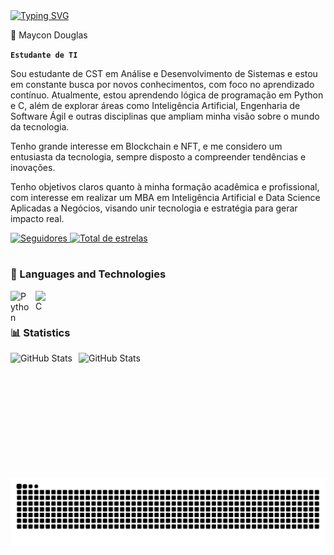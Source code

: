 <div>
  <a href="https://git.io/typing-svg">
    <img src="https://readme-typing-svg.demolab.com?font=Fira+Code&weight=500&size=22&pause=1000&color=FF00F6&width=500&lines=Welcome+to+my+profile!" alt="Typing SVG" />
  </a>
</div>

👨 Maycon Douglas

**`Estudante de TI`**

Sou estudante de CST em Análise e Desenvolvimento de Sistemas e estou em constante busca por novos conhecimentos, com foco no aprendizado contínuo. Atualmente, estou aprendendo lógica de programação em Python e C, além de explorar áreas como Inteligência Artificial, Engenharia de Software Ágil e outras disciplinas que ampliam minha visão sobre o mundo da tecnologia.

Tenho grande interesse em Blockchain e NFT, e me considero um entusiasta da tecnologia, sempre disposto a compreender tendências e inovações.

Tenho objetivos claros quanto à minha formação acadêmica e profissional, com interesse em realizar um MBA em Inteligência Artificial e Data Science Aplicadas a Negócios, visando unir tecnologia e estratégia para gerar impacto real.


<p align="left">
    <a href="https://github.com/MayconDIS?tab=followers">
        <img 
            alt="Seguidores" 
            title="Me siga no GitHub" 
            src="https://custom-icon-badges.demolab.com/github/followers/MayconDIS?color=236ad3&labelColor=1155ba&style=for-the-badge&logo=github&label=Seguidores&logoColor=white"
        />
    </a>
    <a href="https://github.com/MayconDIS?tab=repositories&sort=stargazers">
        <img 
            alt="Total de estrelas" 
            title="Total de estrelas GitHub" 
            src="https://custom-icon-badges.demolab.com/github/stars/MayconDIS?color=55960c&style=for-the-badge&labelColor=488207&logo=star&label=estrelas"
        />
    </a>
</p>

#

### 🤖 Languages and Technologies

<img 
    align="left" 
    alt="Python" 
    title="Python"
    width="30px" 
    style="padding-right: 10px;" 
    src="https://cdn.jsdelivr.net/gh/devicons/devicon@latest/icons/python/python-original.svg" 
/>
<img 
    align="left" 
    alt="C" 
    title="C"
    width="25px" 
    style="padding-right: 10px;" 
    src="https://cdn.jsdelivr.net/gh/devicons/devicon/icons/c/c-original.svg" 
/>
</br>

#

### 📊 Statistics
<p>
  <img 
    align="left" 
    alt="GitHub Stats" 
    height="200" 
    style="padding-right: 10px;" 
    src="https://github-readme-stats.vercel.app/api?username=MayconDIS&show_icons=true&theme=tokyonight&include_all_commits=true&locale=pt-br" 
  />
<img 
      align="left" 
      alt="GitHub Stats" 
      height="200" 
      src="https://github-readme-stats.vercel.app/api/top-langs/?username=MayconDIS&theme=tokyonight&layout=compact&custom_title=Tecnologias&langs_count=9" 
  />
</p>

<picture align="center">
  <source media="(prefers-color-scheme: dark)" srcset="https://raw.githubusercontent.com/MayconDIS/MayconDIS/output/github-contribution-grid-snake-dark.svg">
  <source media="(prefers-color-scheme: light)" srcset="https://raw.githubusercontent.com/MayconDIS/MayconDIS/output/github-contribution-grid-snake-dark.svg">
  <img align="center" alt="github contribution grid snake animation" src="https://raw.githubusercontent.com/MayconDIS/MayconDIS/output/github-contribution-grid-snake.svg">
</picture>
